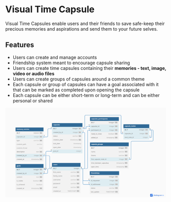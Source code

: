 # Visual Time Capsule
Visual Time Capsules enable users and their friends to save safe-keep their precious memories and aspirations and send them to your future selves.

## Features
 - Users can create and manage accounts
 - Friendship system meant to encourage capsule sharing
 - Users can create time capsules containing their **memories - text, image, video or audio files**
 - Users can create groups of capsules around a common theme
 - Each capsule or group of capsules can have a goal associated with it that can be marked as completed upon opening the capsule
 - Each capsule can be either short-term or long-term and can be either personal or shared


![DB Diagram](https://github.com/bogiplump/Visual-Time-Capsule/blob/main/database%20diagram.png)
